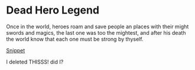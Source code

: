 <h1>Dead Hero Legend</h1>
<p>Once in the world, heroes roam and save people an places with their might swords and magics, the last one was too the mightest, and after his death the world know that each one must be strong by thyself.</p>
<a href='https://brave-swirles-b5b9d0.netlify.com/'>Snippet</a>
<p>I deleted THISSS! did I?</p>
